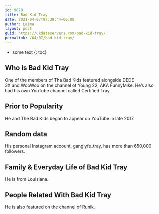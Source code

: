 ```yaml
---
id: 9878
title: Bad Kid Tray
date: 2021-04-07T07:39:44+00:00
author: Laima
layout: post
guid: https://ukdataservers.com/bad-kid-tray/
permalink: /04/07/bad-kid-tray/
---
```


* some text
{: toc}


## Who is Bad Kid Tray
                  
                  
                  
One of the members of Tha Bad Kids featured alongside DEDE 3X and WooWoo on the channel of Young 22, AKA FunnyMike. He&#8217;s also had his own YouTube channel called Certified Tray.
                  
              
            
              
            
                
                
                
## Prior to Popularity
                  
                  
                  
He and The Bad Kids began to appear on YouTube in late 2017. 
                  
              
            
              
            
                
                
                
## Random data
                  
                  
                  
His personal Instagram account, ganglyfe_tray, has more than 650,000 followers. 
                  
              
            
              
            
                
                
                
## Family & Everyday Life of Bad Kid Tray
                  
                  
                  
He is from Louisiana. 
                  
              
            
              
            
                
                
                
## People Related With Bad Kid Tray
                  
                  
                  
He is also featured on the channel of Runik. 
                  
              
            
              
            
                
              
            
              
              
            
            
              
            
          
          
          